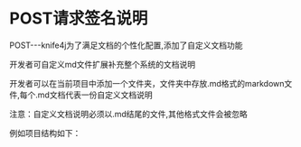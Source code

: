 # POST请求签名说明

POST---knife4j为了满足文档的个性化配置,添加了自定义文档功能

开发者可自定义md文件扩展补充整个系统的文档说明

开发者可以在当前项目中添加一个文件夹，文件夹中存放.md格式的markdown文件,每个.md文档代表一份自定义文档说明

注意：自定义文档说明必须以.md结尾的文件,其他格式文件会被忽略

例如项目结构如下：